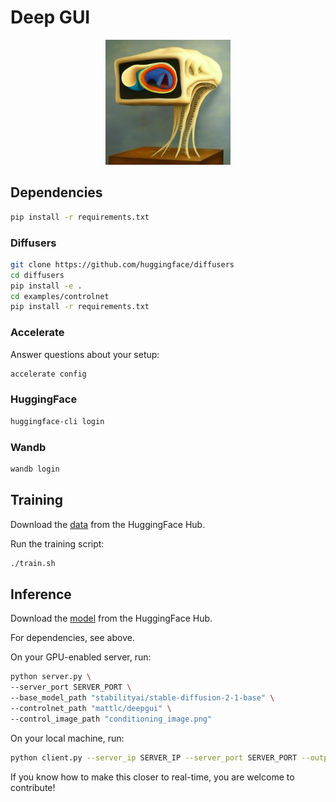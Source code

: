 # Deep GUI

<div class="image-container" style="flex: 1; text-align: center">
    <img src="deep-gui-creature.png" width="200" height="200">
</div>

## Dependencies

```bash
pip install -r requirements.txt
```

### Diffusers

```bash
git clone https://github.com/huggingface/diffusers
cd diffusers
pip install -e .
cd examples/controlnet
pip install -r requirements.txt
```

### Accelerate

Answer questions about your setup:
```bash
accelerate config
```

### HuggingFace

```bash
huggingface-cli login
```

### Wandb
    
```bash
wandb login
```

## Training

Download the [data](https://huggingface.co/datasets/mattlc/deepgui/tree/main) from the HuggingFace Hub.

Run the training script:
```bash
./train.sh
```

## Inference

Download the [model](https://huggingface.co/mattlc/deepgui) from the HuggingFace Hub.

For dependencies, see above.

On your GPU-enabled server, run:
```bash
python server.py \
--server_port SERVER_PORT \
--base_model_path "stabilityai/stable-diffusion-2-1-base" \
--controlnet_path "mattlc/deepgui" \
--control_image_path "conditioning_image.png"
```

On your local machine, run:
```bash
python client.py --server_ip SERVER_IP --server_port SERVER_PORT --output_folder OUTPUT_FOLDER
```

If you know how to make this closer to real-time, you are welcome to contribute!
